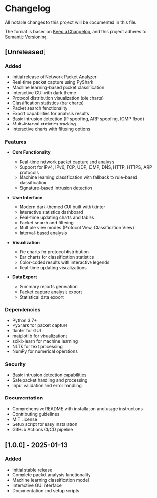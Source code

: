 # Changelog

All notable changes to this project will be documented in this file.

The format is based on [Keep a Changelog](https://keepachangelog.com/en/1.0.0/),
and this project adheres to [Semantic Versioning](https://semver.org/spec/v2.0.0.html).

## [Unreleased]

### Added
- Initial release of Network Packet Analyzer
- Real-time packet capture using PyShark
- Machine learning-based packet classification
- Interactive GUI with dark theme
- Protocol distribution visualization (pie charts)
- Classification statistics (bar charts)
- Packet search functionality
- Export capabilities for analysis results
- Basic intrusion detection (IP spoofing, ARP spoofing, ICMP flood)
- Multi-interval statistics tracking
- Interactive charts with filtering options

### Features
- **Core Functionality**
  - Real-time network packet capture and analysis
  - Support for IPv4, IPv6, TCP, UDP, ICMP, DNS, HTTP, HTTPS, ARP protocols
  - Machine learning classification with fallback to rule-based classification
  - Signature-based intrusion detection

- **User Interface**
  - Modern dark-themed GUI built with tkinter
  - Interactive statistics dashboard
  - Real-time updating charts and tables
  - Packet search and filtering
  - Multiple view modes (Protocol View, Classification View)
  - Interval-based analysis

- **Visualization**
  - Pie charts for protocol distribution
  - Bar charts for classification statistics
  - Color-coded results with interactive legends
  - Real-time updating visualizations

- **Data Export**
  - Summary reports generation
  - Packet capture analysis export
  - Statistical data export

### Dependencies
- Python 3.7+
- PyShark for packet capture
- tkinter for GUI
- matplotlib for visualizations
- scikit-learn for machine learning
- NLTK for text processing
- NumPy for numerical operations

### Security
- Basic intrusion detection capabilities
- Safe packet handling and processing
- Input validation and error handling

### Documentation
- Comprehensive README with installation and usage instructions
- Contributing guidelines
- MIT License
- Setup script for easy installation
- GitHub Actions CI/CD pipeline

## [1.0.0] - 2025-01-13

### Added
- Initial stable release
- Complete packet analysis functionality
- Machine learning classification model
- Interactive GUI interface
- Documentation and setup scripts
